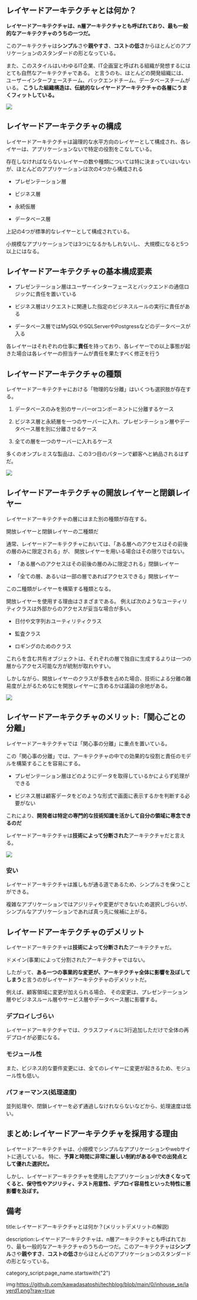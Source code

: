 




## レイヤードアーキテクチャとは何か？

**レイヤードアーキテクチャは、n層アーキテクチャとも呼ばれており、最も一般的なアーキテクチャのうちの一つだ。**

このアーキテクチャは**シンプル**さや**親やすさ**、**コストの低さ**からほとんどのアプリケーションのスタンダードの形となっている。

また、このスタイルはいわゆるIT企業、IT企画室と呼ばれる組織が発想するにはとても自然なアーキテクチャである。
と言うのも、ほとんどの開発組織には、ユーザーインターフェースチーム、バックエンドチーム、データベースチームがいる。
**こうした組織構造は、伝統的なレイヤードアーキテクチャの各層にうまくフィットしている。**

<img src="https://github.com/kawadasatoshi/techblog/blob/main/0/inhouse_se/layerd1.png?raw=true">


## レイヤードアーキテクチャの構成

レイヤードアーキテクチャは論理的な水平方向のレイヤーとして構成され、各レイヤーは、アプリケーションないで特定の役割をこなしている。

存在しなければならないレイヤーの数や種類については特に決まっていはいないが、ほとんどのアプリケーションは次の4つから構成される

- プレゼンテーション層

- ビジネス層

- 永続仮層

- データベース層

上記の4つが標準的なレイヤーとして構成されている。

小規模なアプリケーションでは3つになるかもしれないし、
大規模になると5つ以上にはなる。


## レイヤードアーキテクチャの基本構成要素

- プレゼンテーション層はユーザーインターフェースとバックエンドの通信ロジックに責任を置いている

- ビジネス層はリクエストに関連した指定のビジネスルールの実行に責任がある

- データベース層ではMySQLやSQLServerやPostgressなどのデータベースが入る

各レイヤーはそれぞれの仕事に**責任**を持っており、各レイヤーでの以上事態が起きた場合は各レイヤーの担当チームが責任を果たすべく修正を行う



## レイヤードアーキテクチャの種類

レイヤードアーキテクチャにおける「物理的な分離」はいくつも選択肢が存在する。

1. データベースのみを別のサーバーorコンポーネントに分離するケース

2. ビジネス層と永続層を一つのサーバーに入れ、プレゼンテーション層やデータベース層を別に分離させるケース

3. 全ての層を一つのサーバーに入れるケース

多くのオンプレミスな製品は、この3つ目のパターンで顧客へと納品されるはずだ。

<img src="https://github.com/kawadasatoshi/techblog/blob/main/0/inhouse_se/layerd2.png?raw=true">


## レイヤードアーキテクチャの開放レイヤーと閉鎖レイヤー

レイヤードアーキテクチャの層にはまた別の種類が存在する。

開放レイヤーと閉鎖レイヤーの二種類だ

通常、レイヤードアーキテクチャにおいては、「ある層へのアクセスはその前後の層のみに限定される」が、
開放レイヤーを用いる場合はその限りではない。

- 「ある層へのアクセスはその前後の層のみに限定される」閉鎖レイヤー

- 「全ての層、あるいは一部の層であればアクセスできる」開放レイヤー

この二種類がレイヤーを構築する種類となる。

開放レイヤーを使用する理由はさまざまである。
例えば次のようなユーティリティクラスは外部からのアクセスが妥当な場合が多い。

- 日付や文字列おユーティリティクラス

- 監査クラス

- ロギングのためのクラス

これらを含む共有オブジェクトは、それぞれの層で独自に生成するよりは一つの層からアクセス可能な方が統制が取れやすい。

しかしながら、開放レイヤーのクラスが多数を占めた場合、技術による分離の難易度が上がるためなにを開放レイヤーに含めるかは議論の余地がある。


<img src="https://github.com/kawadasatoshi/techblog/blob/main/0/inhouse_se/layerd4.png?raw=true">




## レイヤードアーキテクチャのメリット:「関心ごとの分離」

レイヤードアーキテクチャでは「関心事の分離」に重点を置いている。

この「関心事の分離」では、アーキテクチャの中での効果的な役割と責任のモデルを構築することを容易にする。

- プレゼンテーション層はどのようにデータを取得しているかによらず処理ができる

- ビジネス層は顧客データをどのような形式で画面に表示するかを判断する必要がない

これにより、**開発者は特定の専門的な技術知識を活かして自分の領域に専念できるのだ**

レイヤードアーキテクチャは**技術によって分断された**アーキテクチャだと言える。


<img src="https://github.com/kawadasatoshi/techblog/blob/main/0/inhouse_se/layerd_closed.png?raw=true">


### 安い

レイヤードアーキテクチャは誰しもが通る道であるため、シンプルさを保つことができる。

複雑なアプリケーションではアジリティや変更ができないため選択しづらいが、シンプルなアプリケーションであれば真っ先に候補に上がる。



## レイヤードアーキテクチャのデメリット

レイヤードアーキテクチャは**技術によって分断された**アーキテクチャだ。

ドメイン(事業)によって分割されたアーキテクチャではない。

したがって、**ある一つの事業的な変更が、アーキテクチャ全体に影響を及ぼしてしまう**と言うのがレイヤードアーキテクチャのデメリットだ。

例えば、顧客領域に変更が加えられる場合、
その変更は、プレゼンテーション層やビジネスルール層やサービス層やデータベース層に影響する。


### デプロイしづらい

レイヤードアーキテクチャでは、クラスファイルに3行追加しただけで全体の再デプロイが必要になる。

### モジュール性

また、ビジネス的な要件変更には、全てのレイヤーに変更が起きるため、モジュール性も低い。

### パフォーマンス(処理速度)

並列処理や、閉鎖レイヤーを必ず通過しなけれならないなどから、処理速度は低い。





## まとめ:レイヤードアーキテクチャを採用する理由


レイヤードアーキテクチャは、小規模でシンプルなアプリケーションやwebサイトに適している。
特に、**予算と時間に非常に厳しい制約がある中での出発点として優れた選択だ。**

しかし、レイヤードアーキテクチャを使用したアプリケーションが**大きくなってくると、保守性やアジリティ、テスト用意性、デプロイ容易性といった特性に悪影響を及ぼす。**




## 備考

title:レイヤードアーキテクチャとは何か？(メリットデメリットの解説)

description:レイヤードアーキテクチャは、n層アーキテクチャとも呼ばれており、最も一般的なアーキテクチャのうちの一つだ。このアーキテクチャは**シンプル**さや**親やすさ**、**コストの低さ**からほとんどのアプリケーションのスタンダードの形となっている。

category_script:page_name.startswith("2")

img:https://github.com/kawadasatoshi/techblog/blob/main/0/inhouse_se/layerd1.png?raw=true





